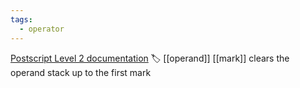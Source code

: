 ```yaml
---
tags:
  - operator
---
```

[Postscript Level 2 documentation](https://hepunx.rl.ac.uk/~adye/psdocs/ref/PSL2c.html#cleartomark)
🏷️ [[operand]] [[mark]]
clears the operand stack up to the first mark